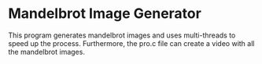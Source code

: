# Mandelbrot Image Generator
This program generates mandelbrot images and uses multi-threads to speed up the process. Furthermore, the pro.c file can create a video with all the mandelbrot images.
